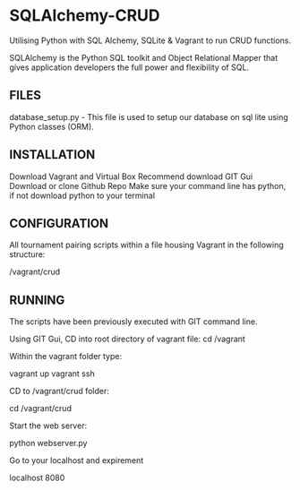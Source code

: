 # SQLAlchemy-CRUD
Utilising Python with SQL Alchemy, SQLite &amp; Vagrant to run CRUD functions.

SQLAlchemy is the Python SQL toolkit and Object Relational Mapper that gives application developers the full power and flexibility of SQL.

## FILES

database_setup.py - This file is used to setup our database on sql lite using Python classes (ORM).

## INSTALLATION

Download Vagrant and Virtual Box
Recommend download GIT Gui
Download or clone Github Repo
Make sure your command line has python, if not download python to your terminal

## CONFIGURATION

All tournament pairing scripts within a file housing Vagrant in the following structure:

/vagrant/crud

## RUNNING

The scripts have been previously executed with GIT command line.

Using GIT Gui, CD into root directory of vagrant file:
cd /vagrant

Within the vagrant folder type:

vagrant up
vagrant ssh

CD to /vagrant/crud folder:

cd /vagrant/crud

Start the web server:

python webserver.py

Go to your localhost and expirement

localhost 8080
